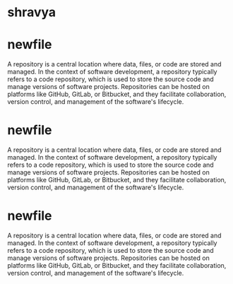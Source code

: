 # shravya
# newfile
A repository is a central location where data, files, or code are stored and managed. In the context of software development, a repository typically refers to a code repository, which is used to store the source code and manage versions of software projects. Repositories can be hosted on platforms like GitHub, GitLab, or Bitbucket, and they facilitate collaboration, version control, and management of the software's lifecycle.
# newfile
A repository is a central location where data, files, or code are stored and managed. In the context of software development, a repository typically refers to a code repository, which is used to store the source code and manage versions of software projects. Repositories can be hosted on platforms like GitHub, GitLab, or Bitbucket, and they facilitate collaboration, version control, and management of the software's lifecycle.

# newfile
A repository is a central location where data, files, or code are stored and managed. In the context of software development, a repository typically refers to a code repository, which is used to store the source code and manage versions of software projects. Repositories can be hosted on platforms like GitHub, GitLab, or Bitbucket, and they facilitate collaboration, version control, and management of the software's lifecycle.
